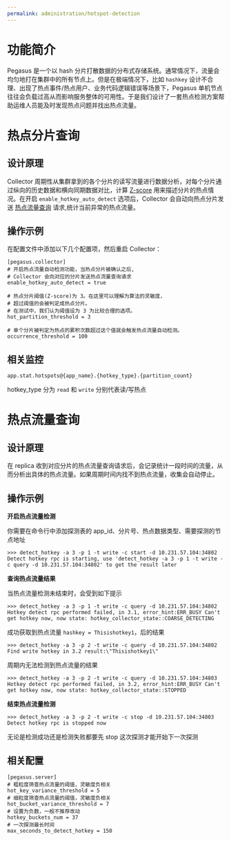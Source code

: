 ```yaml
---
permalink: administration/hotspot-detection
---
```


# 功能简介
Pegasus 是一个以 hash 分片打散数据的分布式存储系统。通常情况下，流量会均匀地打在集群中的所有节点上。但是在极端情况下，比如 `hashkey` 设计不合理、出现了热点事件/热点用户、业务代码逻辑错误等场景下，Pegasus 单机节点往往会负载过高从而影响服务整体的可用性。于是我们设计了一套热点检测方案帮助运维人员能及时发现热点问题并找出热点流量。

# 热点分片查询

## 设计原理
Collector 周期性从集群拿到的各个分片的读写流量进行数据分析，对每个分片通过纵向的历史数据和横向同期数据对比，计算 [Z-score](https://en.wikipedia.org/wiki/Standard_score) 用来描述分片的热点情况。在开启 `enable_hotkey_auto_detect` 选项后，Collector 会自动向热点分片发送 [热点流量查询](#热点流量查询) 请求,统计当前异常的热点流量。

## 操作示例
在配置文件中添加以下几个配置项，然后重启 Collector：
```shell
[pegasus.collector]
# 开启热点流量自动检测功能，当热点分片被确认之后,
# Collector 会向对应的分片发送热点流量查询请求
enable_hotkey_auto_detect = true

# 热点分片阈值(Z-score)为 3。在这里可以理解为算法的灵敏度，
# 超过阈值的会被判定成热点分片。
# 在测试中，我们认为阈值设为 3 为比较合理的选项。
hot_partition_threshold = 3

# 单个分片被判定为热点的累积次数超过这个值就会触发热点流量自动检测。
occurrence_threshold = 100
```

## 相关监控
```
app.stat.hotspots@{app_name}.{hotkey_type}.{partition_count}
```
hotkey_type 分为 `read` 和 `write` 分别代表读/写热点

# 热点流量查询
## 设计原理
在 replica 收到对应分片的热点流量查询请求后，会记录统计一段时间的流量，从而分析出具体的热点流量。如果周期时间内找不到热点流量，收集会自动停止。

## 操作示例
**开启热点流量检测**

你需要在命令行中添加探测表的 app_id、分片号、热点数据类型、需要探测的节点地址
```
>>> detect_hotkey -a 3 -p 1 -t write -c start -d 10.231.57.104:34802
Detect hotkey rpc is starting, use 'detect_hotkey -a 3 -p 1 -t write -c query -d 10.231.57.104:34802' to get the result later
```
**查询热点流量结果**

当热点流量检测未结束时，会受到如下提示
```
>>> detect_hotkey -a 3 -p 1 -t write -c query -d 10.231.57.104:34802
Hotkey detect rpc performed failed, in 3.1, error_hint:ERR_BUSY Can't get hotkey now, now state: hotkey_collector_state::COARSE_DETECTING
```

成功获取到热点流量 `hashkey = Thisishotkey1`，后的结果
```
>>> detect_hotkey -a 3 -p 2 -t write -c query -d 10.231.57.104:34802
Find write hotkey in 3.2 result:\"Thisishotkey1\"
```

周期内无法检测到热点流量的结果
```
>>> detect_hotkey -a 3 -p 2 -t write -c query -d 10.231.57.104:34803
Hotkey detect rpc performed failed, in 3.2, error_hint:ERR_BUSY Can't get hotkey now, now state: hotkey_collector_state::STOPPED
```

**结束热点流量检测**
```
>>> detect_hotkey -a 3 -p 2 -t write -c stop -d 10.231.57.104:34803
Detect hotkey rpc is stopped now
```
无论是检测成功还是检测失败都要先 stop 这次探测才能开始下一次探测

## 相关配置
```
[pegasus.server]
# 粗粒度筛查热点流量的阈值，灵敏度负相关
hot_key_variance_threshold = 5
# 细粒度筛查热点流量的阈值，灵敏度负相关
hot_bucket_variance_threshold = 7
# 设置为负数，一般不推荐改动
hotkey_buckets_num = 37
# 一次探测最长时间
max_seconds_to_detect_hotkey = 150
```
